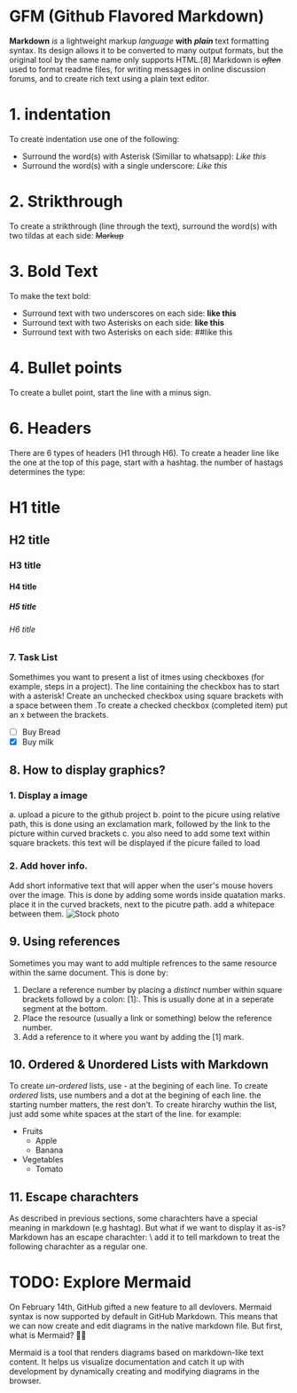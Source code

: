 # GFM (Github Flavored Markdown) 
__Markdown__ _is_ a lightweight markup *language* **with** *__plain__* text formatting syntax. Its design allows it to be converted to many output formats, but the original tool by the same name only supports HTML.[8] Markdown is *~~often~~* used to format readme files, for writing messages in online discussion forums, and to create rich text using a plain text editor.


# 1. indentation
To create indentation use one of the following:
  - Surround the word(s) with Asterisk (Simillar to whatsapp): *Like this* 
  - Surround the word(s) with a single underscore: _Like this_ 
# 2. Strikthrough
To create a strikthrough (line through the text), surround the word(s) with two tildas at each side: ~~Markup~~

# 3. Bold Text 
To make the text bold:
  - Surround text with two underscores on each side: __like this__
  - Surround text with two Asterisks on each side: **like this** 
  - Surround text with two Asterisks on each side: ##like this
# 4. Bullet points
To create a bullet point, start the line with a minus sign.

# 6. Headers
There are 6 types of headers (H1 through H6). To create a header line like the one at the top of this page, start with a hashtag. the number of hastags determines the type:
  # H1 title
  ## H2 title
  ### H3 title
  #### H4 title
  ##### H5 title
  ###### H6 title

### 7. Task List
Somethimes you want to present a list of itmes using checkboxes (for example, steps in a project). The line containing the checkbox has to start with a asterisk! Create an unchecked checkbox using square brackets with a space between them .To create a checked checkbox (completed item) put an x between the brackets.
  * [ ] Buy Bread
  * [x] Buy milk 

## 8. How to display graphics?
### 1. Display a image
  a. upload a picure to the github project
  b. point to the picure using relative path, this is done using an exclamation mark, followed by the link to the picture within curved brackets
  c. you also need to add some text within square brackets. this text will be displayed if the picure failed to load
### 2. Add hover info.
Add short informative text that will apper when the user's mouse hovers over the image. This is done by adding some words inside quatation marks. place it in the curved brackets, next to the picutre path. add a whitepace between them.
  ![Stock photo][1]
## 9. Using references
Sometimes you may want to add multiple refrences to the same resource within the same document.
This is done by:
1. Declare a reference number by placing a *distinct* number within square brackets followd by a colon: \[1]:. This is usually done at in a seperate segment at the bottom.
2. Place the resource (usually a link or something) below the reference number.
3. Add a reference to it where you want by adding the \[1] mark.

## 10. Ordered & Unordered Lists with Markdown
To create *un-ordered* lists, use \- at the begining of each line.
To create *ordered* lists, use numbers and a dot at the begining of each line. the starting number matters, the rest don't.
To create hirarchy wuthin the list, just add some white spaces at the start of the line. for example:
- Fruits
    - Apple
    - Banana 
- Vegetables
    - Tomato

## 11. Escape charachters
As described in previous sections, some charachters have a special meaning in markdown (e.g hashtag). But what if we want to display it as-is? Markdown has an escape charachter: \ add it to tell markdown to treat the following charachter as a regular one.

# TODO: Explore Mermaid
On February 14th, GitHub gifted a new feature to all devlovers. Mermaid syntax is now supported by default in GitHub Markdown. This means that we can now create and edit diagrams in the native markdown file.
But first, what is Mermaid? 🧜‍♀️

Mermaid is a tool that renders diagrams based on markdown-like text content. It helps us visualize documentation and catch it up with development by dynamically creating and modifying diagrams in the browser. 

[1]: 
https://github.com/oshul/Markdown/blob/main/pexels-pixabay-38537.jpg "What a nice photo!"
